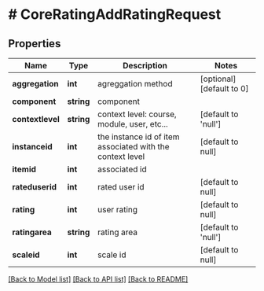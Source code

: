 # # CoreRatingAddRatingRequest

## Properties

Name | Type | Description | Notes
------------ | ------------- | ------------- | -------------
**aggregation** | **int** | agreggation method | [optional] [default to 0]
**component** | **string** | component |
**contextlevel** | **string** | context level: course, module, user, etc... | [default to 'null']
**instanceid** | **int** | the instance id of item associated with the context level | [default to null]
**itemid** | **int** | associated id |
**rateduserid** | **int** | rated user id | [default to null]
**rating** | **int** | user rating | [default to null]
**ratingarea** | **string** | rating area | [default to 'null']
**scaleid** | **int** | scale id | [default to null]

[[Back to Model list]](../../README.md#models) [[Back to API list]](../../README.md#endpoints) [[Back to README]](../../README.md)

